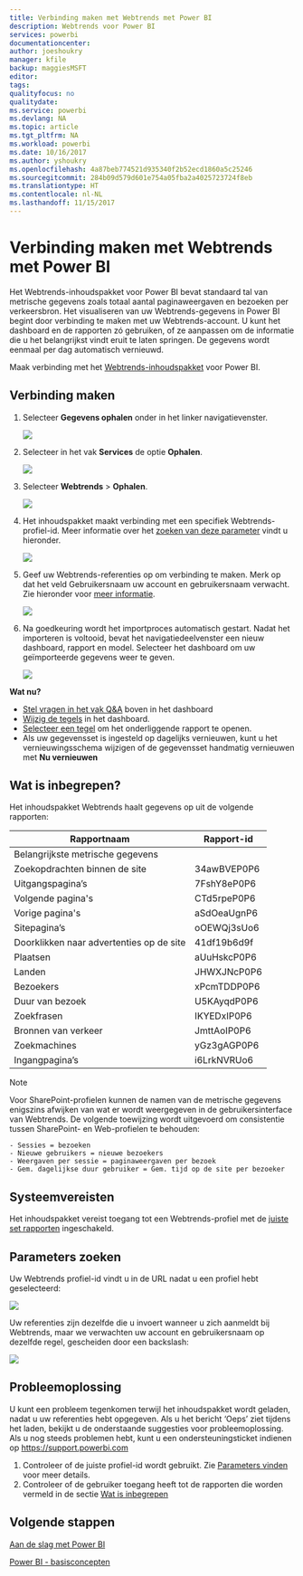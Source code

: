 ```yaml
---
title: Verbinding maken met Webtrends met Power BI
description: Webtrends voor Power BI
services: powerbi
documentationcenter: 
author: joeshoukry
manager: kfile
backup: maggiesMSFT
editor: 
tags: 
qualityfocus: no
qualitydate: 
ms.service: powerbi
ms.devlang: NA
ms.topic: article
ms.tgt_pltfrm: NA
ms.workload: powerbi
ms.date: 10/16/2017
ms.author: yshoukry
ms.openlocfilehash: 4a87beb774521d935340f2b52ecd1860a5c25246
ms.sourcegitcommit: 284b09d579d601e754a05fba2a4025723724f8eb
ms.translationtype: HT
ms.contentlocale: nl-NL
ms.lasthandoff: 11/15/2017
---
```

# <a name="connect-to-webtrends-with-power-bi"></a>Verbinding maken met Webtrends met Power BI
Het Webtrends-inhoudspakket voor Power BI bevat standaard tal van metrische gegevens zoals totaal aantal paginaweergaven en bezoeken per verkeersbron. Het visualiseren van uw Webtrends-gegevens in Power BI begint door verbinding te maken met uw Webtrends-account. U kunt het dashboard en de rapporten zó gebruiken, of ze aanpassen om de informatie die u het belangrijkst vindt eruit te laten springen.  De gegevens wordt eenmaal per dag automatisch vernieuwd.

Maak verbinding met het [Webtrends-inhoudspakket](https://app.powerbi.com/getdata/services/webtrends) voor Power BI.

## <a name="how-to-connect"></a>Verbinding maken
1. Selecteer **Gegevens ophalen** onder in het linker navigatievenster.
   
   ![](media/service-connect-to-webtrends/getdata3.png)
2. Selecteer in het vak **Services** de optie **Ophalen**.
   
   ![](media/service-connect-to-webtrends/services.png)
3. Selecteer **Webtrends** \> **Ophalen**.
   
   ![](media/service-connect-to-webtrends/webtrends.png)
4. Het inhoudspakket maakt verbinding met een specifiek Webtrends-profiel-id. Meer informatie over het [zoeken van deze parameter](#FindingParams) vindt u hieronder.
   
   ![](media/service-connect-to-webtrends/parameters.png)
5. Geef uw Webtrends-referenties op om verbinding te maken. Merk op dat het veld Gebruikersnaam uw account en gebruikersnaam verwacht. Zie hieronder voor [meer informatie](#FindingParams).
   
   ![](media/service-connect-to-webtrends/creds.png)
6. Na goedkeuring wordt het importproces automatisch gestart. Nadat het importeren is voltooid, bevat het navigatiedeelvenster een nieuw dashboard, rapport en model. Selecteer het dashboard om uw geïmporteerde gegevens weer te geven.
   
   ![](media/service-connect-to-webtrends/dashboard.png)

**Wat nu?**

* [Stel vragen in het vak Q&A](service-q-and-a.md) boven in het dashboard
* [Wijzig de tegels](service-dashboard-edit-tile.md) in het dashboard.
* [Selecteer een tegel](service-dashboard-tiles.md) om het onderliggende rapport te openen.
* Als uw gegevensset is ingesteld op dagelijks vernieuwen, kunt u het vernieuwingsschema wijzigen of de gegevensset handmatig vernieuwen met **Nu vernieuwen**

## <a name="whats-included"></a>Wat is inbegrepen?
<a name="Included"></a>

Het inhoudspakket Webtrends haalt gegevens op uit de volgende rapporten:  

| Rapportnaam | Rapport-id |
| --- | --- |
| Belangrijkste metrische gegevens | |
| Zoekopdrachten binnen de site |34awBVEP0P6 |
| Uitgangspagina’s |7FshY8eP0P6 |
| Volgende pagina's |CTd5rpeP0P6 |
| Vorige pagina's |aSdOeaUgnP6 |
| Sitepagina’s |oOEWQj3sUo6 |
| Doorklikken naar advertenties op de site |41df19b6d9f |
| Plaatsen |aUuHskcP0P6 |
| Landen |JHWXJNcP0P6 |
| Bezoekers |xPcmTDDP0P6 |
| Duur van bezoek |U5KAyqdP0P6 |
| Zoekfrasen |IKYEDxIP0P6 |
| Bronnen van verkeer |JmttAoIP0P6 |
| Zoekmachines |yGz3gAGP0P6 |
| Ingangpagina’s |i6LrkNVRUo6 |

>[!NOTE]
>Voor SharePoint-profielen kunnen de namen van de metrische gegevens enigszins afwijken van wat er wordt weergegeven in de gebruikersinterface van Webtrends. De volgende toewijzing wordt uitgevoerd om consistentie tussen SharePoint- en Web-profielen te behouden:   

    - Sessies = bezoeken  
    - Nieuwe gebruikers = nieuwe bezoekers  
    - Weergaven per sessie = paginaweergaven per bezoek  
    - Gem. dagelijkse duur gebruiker = Gem. tijd op de site per bezoeker  

## <a name="system-requirements"></a>Systeemvereisten
Het inhoudspakket vereist toegang tot een Webtrends-profiel met de [juiste set rapporten](#Included) ingeschakeld.

<a name="FindingParams"></a>

## <a name="finding-parameters"></a>Parameters zoeken
Uw Webtrends profiel-id vindt u in de URL nadat u een profiel hebt geselecteerd:

![](media/service-connect-to-webtrends/webtrendsparameters.png)

Uw referenties zijn dezelfde die u invoert wanneer u zich aanmeldt bij Webtrends, maar we verwachten uw account en gebruikersnaam op dezelfde regel, gescheiden door een backslash:

![](media/service-connect-to-webtrends/webtrendscreds.png)

## <a name="troubleshooting"></a>Probleemoplossing
U kunt een probleem tegenkomen terwijl het inhoudspakket wordt geladen, nadat u uw referenties hebt opgegeven. Als u het bericht ‘Oeps’ ziet tijdens het laden, bekijkt u de onderstaande suggesties voor probleemoplossing. Als u nog steeds problemen hebt, kunt u een ondersteuningsticket indienen op https://support.powerbi.com

1. Controleer of de juiste profiel-id wordt gebruikt. Zie [Parameters vinden](#FindingParams) voor meer details.
2. Controleer of de gebruiker toegang heeft tot de rapporten die worden vermeld in de sectie [Wat is inbegrepen](#Included)

## <a name="next-steps"></a>Volgende stappen
[Aan de slag met Power BI](service-get-started.md)

[Power BI - basisconcepten](service-basic-concepts.md)

